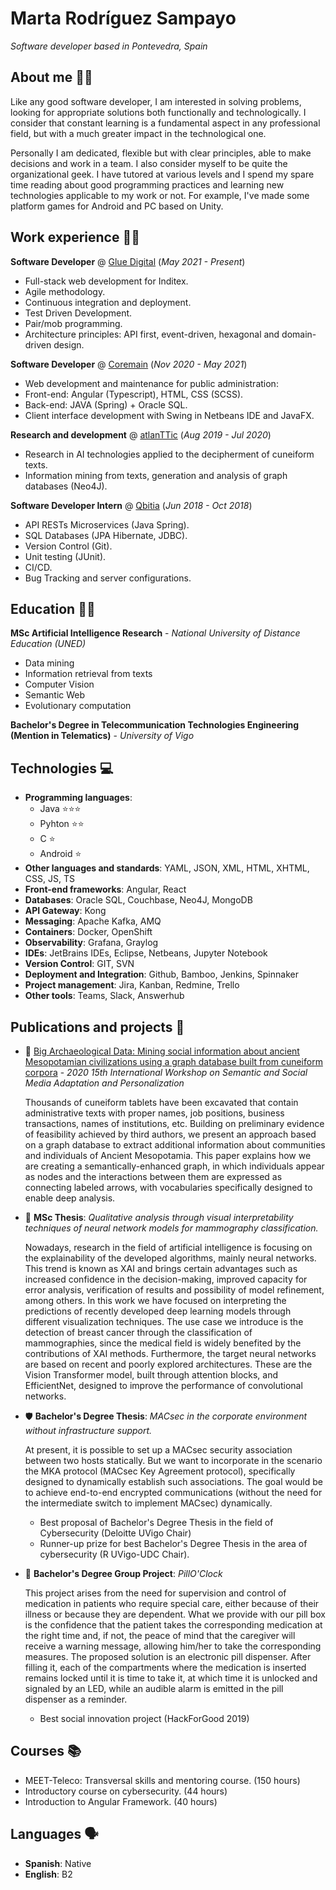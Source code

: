 # Marta Rodríguez Sampayo
*Software developer based in Pontevedra, Spain*

## About me 👩‍🦰
Like any good software developer, I am interested in solving problems, looking for appropriate solutions both functionally and technologically. I consider that constant learning is a fundamental aspect in any professional field, but with a much greater impact in the technological one.

Personally I am dedicated, flexible but with clear principles, able to make decisions and work in a team. I also consider myself to be quite the organizational geek. I have tutored at various levels and I spend my spare time reading about good programming practices and learning new technologies applicable to my work or not. For example, I've made some platform games for Android and PC based on Unity.


## Work experience 👩‍💻

**Software Developer** @ [Glue Digital](https://glue.digital/)
(*May 2021 - Present*)

- Full-stack web development for Inditex.
- Agile methodology.
- Continuous integration and deployment.
- Test Driven Development.
- Pair/mob programming.
- Architecture principles: API first, event-driven, hexagonal and domain-driven design.

**Software Developer** @ [Coremain](https://www.coremain.com/)
(*Nov 2020 - May 2021*)

- Web development and maintenance for public administration:
- Front-end: Angular (Typescript), HTML, CSS (SCSS).
- Back-end: JAVA (Spring) + Oracle SQL.
- Client interface development with Swing in Netbeans IDE and JavaFX.

**Research and development** @ [atlanTTic](https://atlanttic.uvigo.es/en/)
(*Aug 2019 - Jul 2020*)

- Research in AI technologies applied to the decipherment of cuneiform texts.
- Information mining from texts, generation and analysis of graph databases (Neo4J).

**Software Developer Intern** @ [Qbitia](https://www.qbitia.com/)
(*Jun 2018 - Oct 2018*)

- API RESTs Microservices (Java Spring).
- SQL Databases (JPA Hibernate, JDBC).
- Version Control (Git).
- Unit testing (JUnit).
- CI/CD.
- Bug Tracking and server configurations.

## Education 👩‍🎓

**MSc Artificial Intelligence Research** - *National University of Distance Education (UNED)*

- Data mining                   
- Information retrieval from texts
- Computer Vision              
- Semantic Web
- Evolutionary computation

**Bachelor's Degree in Telecommunication Technologies Engineering (Mention in Telematics)** - *University of Vigo*


## Technologies 💻

- **Programming languages**: 
    - Java ⭐⭐⭐ 
    - Pyhton ⭐⭐
    - C ⭐
    - Android ⭐
- **Other languages and standards**: YAML, JSON, XML, HTML, XHTML, CSS, JS, TS
- **Front-end frameworks**: Angular, React
- **Databases**: Oracle SQL, Couchbase, Neo4J, MongoDB
- **API Gateway**: Kong
- **Messaging**: Apache Kafka, AMQ
- **Containers**: Docker, OpenShift
- **Observability**: Grafana, Graylog
- **IDEs**: JetBrains IDEs, Eclipse, Netbeans, Jupyter Notebook
- **Version Control**: GIT, SVN
- **Deployment and Integration**: Github, Bamboo, Jenkins, Spinnaker
- **Project management**: Jira, Kanban, Redmine, Trello
- **Other tools**: Teams, Slack, Answerhub

## Publications and projects 📄 
- 📜 [Big Archaeological Data: Mining social information about ancient
Mesopotamian civilizations using a graph database built from cuneiform corpora](https://doi.org/10.1109/SMAP49528.2020.9248435) - *2020 15th International Workshop on Semantic and Social Media Adaptation and Personalization*
    
    Thousands of cuneiform tablets have been excavated that contain administrative texts with proper names, job positions, business transactions, names of institutions, etc. Building on preliminary evidence of feasibility achieved by third authors, we present an approach based on a graph database to extract additional information about communities and individuals of Ancient Mesopotamia. This paper explains how we are creating a semantically-enhanced graph, in which individuals appear as nodes and the interactions between them are expressed as connecting labeled arrows, with vocabularies specifically designed to enable deep analysis.

- 🧬	 **MSc Thesis**: *Qualitative analysis through visual interpretability techniques of neural network models for mammography classification.*

    Nowadays, research in the field of artificial intelligence is focusing on the explainability of the 
    developed algorithms, mainly neural networks. This trend is known as XAI and brings certain 
    advantages such as increased confidence in the decision-making, improved capacity for error analysis, verification of results and possibility of model refinement, among others. In this work we have 
    focused on interpreting the predictions of recently developed deep learning models through different visualization techniques. The use case we introduce is the detection of breast cancer through the classification of mammographies, since the medical field is widely benefited by the contributions of XAI methods. Furthermore, the target neural networks are based on recent and poorly explored architectures. These are the Vision Transformer model, built through attention blocks, and EfficientNet, designed to improve the performance of convolutional networks.

- 🛡️  **Bachelor's Degree Thesis**: *MACsec in the corporate environment without infrastructure support.*

    At present, it is possible to set up a MACsec security association between two hosts statically. But we want to incorporate in the scenario the MKA protocol (MACsec Key Agreement protocol), specifically designed to dynamically establish such associations. The goal would be to achieve end-to-end encrypted communications (without the need for the intermediate switch to implement MACsec) dynamically.

    - Best proposal of Bachelor's Degree Thesis in the field of Cybersecurity (Deloitte UVigo Chair)
    - Runner-up prize for best Bachelor's Degree Thesis in the area of cybersecurity (R UVigo-UDC Chair).

- 💊 **Bachelor's Degree Group Project**: *PillO'Clock*

    This project arises from the need for supervision and control of medication in patients who require special care, either because of their illness or because they are dependent. What we provide with our pill box is the confidence that the patient takes the corresponding medication at the right time and, if not, the peace of mind that the caregiver will receive a warning message, allowing him/her to take the corresponding measures.
    The proposed solution is an electronic pill dispenser. After filling it, each of the compartments where the medication is inserted remains locked until it is time to take it, at which time it is unlocked and signaled by an LED, while an audible alarm is emitted in the pill dispenser as a reminder.

    -  Best social innovation project (HackForGood 2019)

## Courses 📚	
- MEET-Teleco: Transversal skills and mentoring course. (150 hours)
- Introductory course on cybersecurity. (44 hours)
- Introduction to Angular Framework. (40 hours)

## Languages 🗣️
- **Spanish**: Native
- **English**: B2

